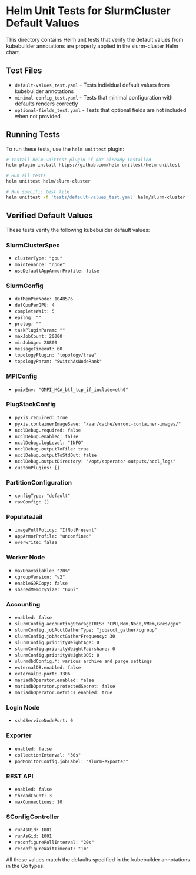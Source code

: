 # Helm Unit Tests for SlurmCluster Default Values

This directory contains Helm unit tests that verify the default values from kubebuilder annotations are properly applied in the slurm-cluster Helm chart.

## Test Files

- `default-values_test.yaml` - Tests individual default values from kubebuilder annotations
- `minimal-config_test.yaml` - Tests that minimal configuration with defaults renders correctly
- `optional-fields_test.yaml` - Tests that optional fields are not included when not provided

## Running Tests

To run these tests, use the `helm unittest` plugin:

```bash
# Install helm unittest plugin if not already installed
helm plugin install https://github.com/helm-unittest/helm-unittest

# Run all tests
helm unittest helm/slurm-cluster

# Run specific test file
helm unittest -f 'tests/default-values_test.yaml' helm/slurm-cluster
```

## Verified Default Values

These tests verify the following kubebuilder default values:

### SlurmClusterSpec
- `clusterType: "gpu"`
- `maintenance: "none"`
- `useDefaultAppArmorProfile: false`

### SlurmConfig
- `defMemPerNode: 1048576`
- `defCpuPerGPU: 4`
- `completeWait: 5`
- `epilog: ""`
- `prolog: ""`
- `taskPluginParam: ""`
- `maxJobCount: 20000`
- `minJobAge: 28800`
- `messageTimeout: 60`
- `topologyPlugin: "topology/tree"`
- `topologyParam: "SwitchAsNodeRank"`

### MPIConfig
- `pmixEnv: "OMPI_MCA_btl_tcp_if_include=eth0"`

### PlugStackConfig
- `pyxis.required: true`
- `pyxis.containerImageSave: "/var/cache/enroot-container-images/"`
- `ncclDebug.required: false`
- `ncclDebug.enabled: false`
- `ncclDebug.logLevel: "INFO"`
- `ncclDebug.outputToFile: true`
- `ncclDebug.outputToStdOut: false`
- `ncclDebug.outputDirectory: "/opt/soperator-outputs/nccl_logs"`
- `customPlugins: []`

### PartitionConfiguration
- `configType: "default"`
- `rawConfig: []`

### PopulateJail
- `imagePullPolicy: "IfNotPresent"`
- `appArmorProfile: "unconfined"`
- `overwrite: false`

### Worker Node
- `maxUnavailable: "20%"`
- `cgroupVersion: "v2"`
- `enableGDRCopy: false`
- `sharedMemorySize: "64Gi"`

### Accounting
- `enabled: false`
- `slurmConfig.accountingStorageTRES: "CPU,Mem,Node,VMem,Gres/gpu"`
- `slurmConfig.jobAcctGatherType: "jobacct_gather/cgroup"`
- `slurmConfig.jobAcctGatherFrequency: 30`
- `slurmConfig.priorityWeightAge: 0`
- `slurmConfig.priorityWeightFairshare: 0`
- `slurmConfig.priorityWeightQOS: 0`
- `slurmdbdConfig.*: various archive and purge settings`
- `externalDB.enabled: false`
- `externalDB.port: 3306`
- `mariadbOperator.enabled: false`
- `mariadbOperator.protectedSecret: false`
- `mariadbOperator.metrics.enabled: true`

### Login Node
- `sshdServiceNodePort: 0`

### Exporter
- `enabled: false`
- `collectionInterval: "30s"`
- `podMonitorConfig.jobLabel: "slurm-exporter"`

### REST API
- `enabled: false`
- `threadCount: 3`
- `maxConnections: 10`

### SConfigController
- `runAsUid: 1001`
- `runAsGid: 1001`
- `reconfigurePollInterval: "20s"`
- `reconfigureWaitTimeout: "1m"`

All these values match the defaults specified in the kubebuilder annotations in the Go types.
